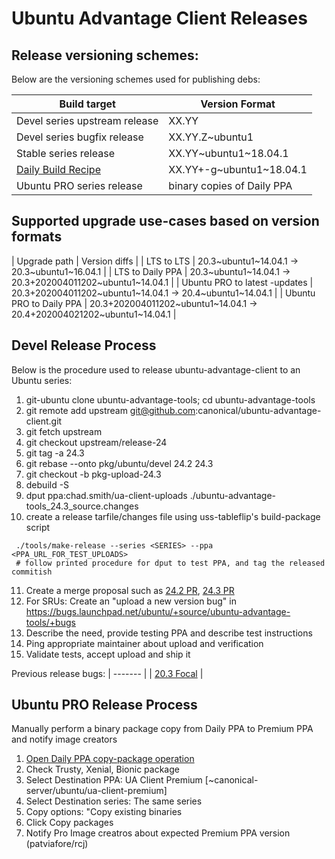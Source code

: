 # Ubuntu Advantage Client Releases

## Release versioning schemes:

Below are the versioning schemes used for publishing debs:

| Build target | Version Format |
| -------- | -------- |
| Devel series upstream release | XX.YY |
| Devel series bugfix release | XX.YY.Z~ubuntu1|
| Stable series release | XX.YY~ubuntu1~18.04.1|
| [Daily Build Recipe](https://code.launchpad.net/~canonical-server/+recipe/ua-client-daily) | XX.YY+<revtime>-g<commitish>~ubuntu1~18.04.1 |
| Ubuntu PRO series release | binary copies of Daily PPA |

## Supported upgrade use-cases based on version formats

| Upgrade path | Version diffs |
| LTS to LTS | 20.3~ubuntu1~14.04.1 -> 20.3~ubuntu1~16.04.1 |
| LTS to Daily PPA | 20.3~ubuntu1~14.04.1 -> 20.3+202004011202~ubuntu1~14.04.1 |
| Ubuntu PRO to latest <series>-updates | 20.3+202004011202~ubuntu1~14.04.1 -> 20.4~ubuntu1~14.04.1 |
| Ubuntu PRO to Daily PPA | 20.3+202004011202~ubuntu1~14.04.1 -> 20.4+202004021202~ubuntu1~14.04.1 |


## Devel Release Process

Below is the procedure used to release ubuntu-advantage-client to an Ubuntu series:

 1. git-ubuntu clone ubuntu-advantage-tools; cd ubuntu-advantage-tools
 2. git remote add upstream git@github.com:canonical/ubuntu-advantage-client.git
 3. git fetch upstream
 4. git checkout upstream/release-24
 5. git tag -a 24.3
 6. git rebase --onto pkg/ubuntu/devel 24.2 24.3
 7. git checkout -b pkg-upload-24.3
 8. debuild -S
 9. dput  ppa:chad.smith/ua-client-uploads ./ubuntu-advantage-tools_24.3_source.changes
 10. create a release tarfile/changes file using uss-tableflip's build-package script
```
 ./tools/make-release --series <SERIES> --ppa <PPA_URL_FOR_TEST_UPLOADS>
 # follow printed procedure for dput to test PPA, and tag the released commitish
```
 11. Create a merge proposal such as [24.2 PR](https://code.launchpad.net/~chad.smith/ubuntu/+source/ubuntu-advantage-tools/+git/ubuntu-advantage-tools/+merge/385073), [24.3 PR](https://code.launchpad.net/~chad.smith/ubuntu/+source/ubuntu-advantage-tools/+git/ubuntu-advantage-tools/+merge/389745)
 11. For SRUs: Create an "upload a new version bug" in https://bugs.launchpad.net/ubuntu/+source/ubuntu-advantage-tools/+bugs
 12. Describe the need, provide testing PPA and describe test instructions
 13. Ping appropriate maintainer about upload and verification
 14. Validate tests, accept upload and ship it

Previous release bugs:
| ------- |
| [20.3 Focal](https://bugs.launchpad.net/ubuntu/+source/ubuntu-advantage-tools/+bug/1869980) |


## Ubuntu PRO Release Process

Manually perform a binary package copy from Daily PPA to Premium PPA and notify image creators

 1. [Open Daily PPA copy-package operation](https://code.launchpad.net/~canonical-server/+archive/ubuntu/ua-client-daily/+copy-packages)
 2. Check Trusty, Xenial, Bionic package
 3. Select Destination PPA: UA Client Premium [~canonical-server/ubuntu/ua-client-premium]
 4. Select Destination series: The same series
 5. Copy options: "Copy existing binaries
 6. Click Copy packages
 7. Notify Pro Image creatros about expected Premium PPA version (patviafore/rcj)
